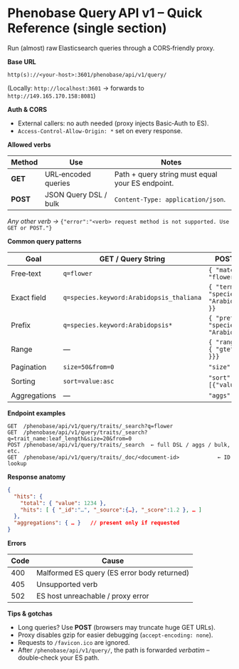 # Phenobase Query API v1 – Quick Reference (single section)

Run (almost) raw Elasticsearch queries through a CORS‑friendly proxy.

**Base URL**

```
http(s)://<your‑host>:3601/phenobase/api/v1/query/
```
(Locally: `http://localhost:3601` → forwards to `http://149.165.170.158:8081`)

**Auth & CORS**

* External callers: no auth needed (proxy injects Basic‑Auth to ES).
* `Access‑Control‑Allow-Origin: *` set on every response.

**Allowed verbs**

| Method | Use | Notes |
| ------ | --- | ----- |
| **GET**  | URL‑encoded queries | Path + query string must equal your ES endpoint. |
| **POST** | JSON Query DSL / bulk | `Content-Type: application/json`. |

_Any other verb →_ `{"error":"<verb> request method is not supported. Use GET or POST."}`

**Common query patterns**

| Goal | GET / Query String | POST body snippet |
| ---- | ------------------ | ----------------- |
| Free‑text | `q=flower` | `{ "match": { "_all": "flower" }}` |
| Exact field | `q=species.keyword:Arabidopsis_thaliana` | `{ "term": { "species.keyword": "Arabidopsis_thaliana" }}` |
| Prefix | `q=species.keyword:Arabidopsis*` | `{ "prefix": { "species.keyword": "Arabidopsis" }}` |
| Range | — | `{ "range": { "value": { "gte": 10, "lte": 50 }}}` |
| Pagination | `size=50&from=0` | `"size":50, "from":0` |
| Sorting | `sort=value:asc` | `"sort":[{"value":"asc"}]` |
| Aggregations | — | `"aggs":{ … }` |

**Endpoint examples**

```
GET  /phenobase/api/v1/query/traits/_search?q=flower
GET  /phenobase/api/v1/query/traits/_search?q=trait_name:leaf_length&size=20&from=0
POST /phenobase/api/v1/query/traits/_search  ← full DSL / aggs / bulk, etc.
GET  /phenobase/api/v1/query/traits/_doc/<document‑id>            ← ID lookup
```

**Response anatomy**

```json
{
  "hits": {
    "total": { "value": 1234 },
    "hits": [ { "_id":"…", "_source":{…}, "_score":1.2 }, … ]
  },
  "aggregations": { … }   // present only if requested
}
```

**Errors**

| Code | Cause |
| ---- | ----- |
| 400  | Malformed ES query (ES error body returned) |
| 405  | Unsupported verb |
| 502  | ES host unreachable / proxy error |

**Tips & gotchas**

* Long queries? Use **POST** (browsers may truncate huge GET URLs).
* Proxy disables gzip for easier debugging (`accept‑encoding: none`).
* Requests to `/favicon.ico` are ignored.
* After `/phenobase/api/v1/query/`, the path is forwarded *verbatim* – double‑check your ES path.
